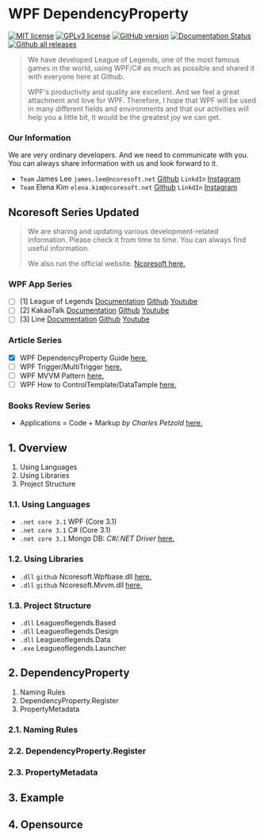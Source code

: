 # WPF DependencyProperty
[![MIT license](https://img.shields.io/badge/License-MIT-blue.svg)](https://lbesson.mit-license.org/)
[![GPLv3 license](https://img.shields.io/badge/License-GPLv3-blue.svg)](http://perso.crans.org/besson/LICENSE.html)
[![GitHub version](https://badge.fury.io/gh/Naereen%2FStrapDown.js.svg)](https://github.com/Naereen/StrapDown.js)
[![Documentation Status](https://readthedocs.org/projects/ansicolortags/badge/?version=latest)](http://ansicolortags.readthedocs.io/?badge=latest)
[![Github all releases](https://img.shields.io/github/downloads/Naereen/StrapDown.js/total.svg)](https://GitHub.com/Naereen/StrapDown.js/releases/)

> We have developed League of Legends, one of the most famous games in the world, using WPF/C# as much as possible and shared it with everyone here at Github.
>
> WPF's productivity and quality are excellent. And we feel a great attachment and love for WPF. Therefore, I hope that WPF will be used in many different fields and environments and that our activities will help you a little bit, It would be the greatest joy we can get.

### Our Information
We are very ordinary developers. And we need to communicate with you.   
You can always share information with us and look forward to it.   
* `Team` James Lee `james.lee@ncoresoft.net` [Github]() `LinkdIn` [Instagram](https://instagram.com)
* `Team` Elena Kim `elena.kim@ncoresoft.net` [Github]() `LinkdIn` [Instagram](https://instagram.com)

## Ncoresoft Series Updated
> We are sharing and updating various development-related information. Please check it from time to time. You can always find useful information.
> 
> We also run the official website. [Ncoresoft here.](https://ncoresoft.net)

### WPF App Series

- [ ] [1] League of Legends
  [Documentation](https://naver.com)
  [Github](https://naver.com)
  [Youtube](https://naver.com)
- [ ] [2] KakaoTalk
  [Documentation](https://github.com/ncoresoftopensource/kakaomessenger)
  [Github](https://github.com/ncoresoftopensource/kakaomessenger)
  [Youtube](https://github.com/ncoresoftopensource/kakaomessenger)
- [ ] [3] Line
  [Documentation](https://naver.com)
  [Github](https://naver.com)
  [Youtube](https://naver.com)

### Article Series
- [x] WPF DependencyProperty Guide [here.](https://github.com/ncoresoftopensource/dependencyproperty)
- [ ] WPF Trigger/MultiTrigger [here.](https://google.com)
- [ ] WPF MVVM Pattern [here.](https://google.com)
- [ ] WPF How to ControlTemplate/DataTample [here.](https://google.com)

### Books Review Series
- Applications = Code + Markup *by Charles Petzold* [here.](https://google.com)

## 1. Overview
1. Using Languages
2. Using Libraries
3. Project Structure

### 1.1. Using Languages
- `.net core 3.1` WPF (Core 3.1)
- `.net core 3.1` C# (Core 3.1)
- `.net core 3.1` Mongo DB: *C#/.NET Driver* [here.](https://docs.mongodb.com/drivers/csharp)
### 1.2. Using Libraries
- `.dll` `github` Ncoresoft.Wpfbase.dll [here.](https://github.com)
- `.dll` `github` Ncoresoft.Mvvm.dll [here.](https://github.com)
### 1.3. Project Structure
- `.dll` Leagueoflegends.Based
- `.dll` Leagueoflegends.Design
- `.dll` Leagueoflegends.Data
- `.exe` Leagueoflegends.Launcher

## 2. DependencyProperty
1. Naming Rules
2. DependencyProperty.Register
3. PropertyMetadata

### 2.1. Naming Rules



### 2.2. DependencyProperty.Register

### 2.3. PropertyMetadata

## 3. Example

## 4. Opensource
